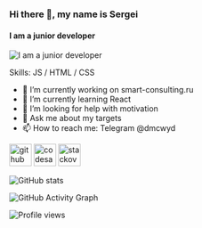### Hi there 👋, my name is Sergei
#### I am a junior developer 
![I am a junior developer ](https://cdn.dribbble.com/users/420183/screenshots/2875637/octocat_github.gif)


Skills: JS / HTML / CSS

- 🔭 I’m currently working on smart-consulting.ru 
- 🌱 I’m currently learning React 
- 🤔 I’m looking for help with motivation 
- 💬 Ask me about my targets 
- 📫 How to reach me: Telegram @dmcwyd  



[<img src='https://cdn.jsdelivr.net/npm/simple-icons@3.0.1/icons/github.svg' alt='github' height='40'>](https://github.com/redwarbanner)  [<img src='https://cdn.jsdelivr.net/npm/simple-icons@3.0.1/icons/codesandbox.svg' alt='codesandbox' height='40'>](https://codesandbox.io/u/https://codepen.io/redwarbanner)  [<img src='https://cdn.jsdelivr.net/npm/simple-icons@3.0.1/icons/stackoverflow.svg' alt='stackoverflow' height='40'>](https://stackoverflow.com/users/15555346)  

![GitHub stats](https://github-readme-stats.vercel.app/api?username=redwarbanner&show_icons=true)  

![GitHub Activity Graph](https://activity-graph.herokuapp.com/graph?username=redwarbanner)  

![Profile views](https://gpvc.arturio.dev/redwarbanner)  

